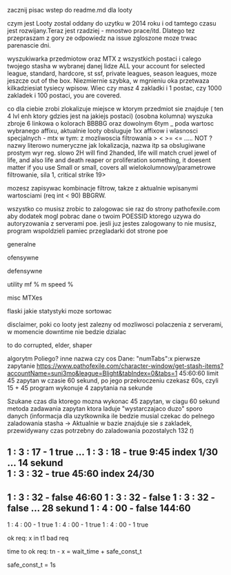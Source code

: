zacznij pisac wstep do readme.md dla looty

czym jest
Looty zostal oddany do uzytku w 2014 roku i od tamtego czasu jest rozwijany.Teraz jest rzadziej - mnostwo prace/itd. Dlatego tez przepraszam z gory ze odpowiedz na issue zgloszone moze trwac parenascie dni.

wyszukiwarka przedmiotow oraz MTX z wszystkich postaci i calego twojego stasha w wybranej danej lidze  ALL your account for selected league, standard, hardcore, st ssf, private leagues, season leagues,  moze jeszcze out of the box. 
Niezmiernie szybka, w mgnieniu oka przetwaza kilkadziesiat tysiecy wpisow. Wiec czy masz 4 zakladki i 1 postac, czy 1000 zakladek i 100 postaci, you are covered. 

co dla ciebie zrobi
zlokalizuje miejsce w ktorym przedmiot sie znajduje ( ten 4 lvl enh ktory gdzies jest na jakiejs postaci) (osobna kolumna)
wyszuka zbroje 6 linkowa o kolorach BBBBG oraz dowolnym 6tym  _ 
poda wartosc wybranego affixu, aktualnie looty obsluguje 1xx affixow i wlasnosci specjalnych - mtx w tym:
z mozliwoscia filtrowania > < >= <=  _._._._._._ NOT ? 
nazwy literowo numeryczne jak lokalizacja, nazwa itp sa obslugiwane prostym wyr reg. 
slowo 2H  will find 2handed,  life will match  cruel jewel of life, and also  life and death reaper or  proliferation something, it doesent matter if you use Small or small, covers all
wielokolumnowy/parametrowe filtrowanie, sila 1, critical strike 19> 

mozesz zapisywac kombinacje filtrow, takze z aktualnie wpisanymi wartosciami (req int < 90) BBGRW. 

wszystko co musisz zrobic to zalogowac sie raz do strony pathofexile.com aby dodatek mogl pobrac dane o twoim POESSID ktorego uzywa do autoryzowania z serverami poe. jesli juz jestes zalogowany to nie musisz, program wspoldzieli pamiec przegladarki dot strone poe

generalne


ofensywne


defensywne

utility
mf %
m speed %

misc
MTXes



flaski
jakie statystyki moze sortowac



disclaimer, poki co looty jest zalezny od mozliwosci polaczenia z serverami, w momencie downtime nie bedzie dzialac

to do corrupted, elder, shaper

algorytm Poliego? inne nazwa czy cos
Dane:
"numTabs":x  pierwsze zapytanie https://www.pathofexile.com/character-window/get-stash-items?accountName=suni3mo&league=Blight&tabIndex=0&tabs=1
45:60:60  limit 45 zapytan w czasie 60 sekund, po jego przekroczeniu czekasz 60s, czyli 15 + 45 
program wykonuje 4 zapytania na sekunde

Szukane
czas dla ktorego mozna wykonac 45 zapytan, w ciagu 60 sekund
metoda zadawania zapytan ktora laduje "wystarczajaco duzo" sporo danych (informacja dla uzytkownika ile bedzie musial czekac do pelnego zaladowania stasha -> Aktualnie w bazie znajduje sie _s_ zakladek, przewidywany czas potrzebny do zaladowania pozostalych 132 _t_)

1 : 3 : 17  - 1 true
                ...
1 : 3 : 18  - true 9:45 index 1/30
... 14 sekund                                      
1 : 3 : 32  - true 45:60 index 24/30
-----------------------------
1 : 3 : 32  - false 46:60
1 : 3 : 32  - false
1 : 3 : 32  - false 
... 28 sekund
1 : 4 : 00  - false 144:60 
-----------------------------
1 : 4 : 00  - 1 true
1 : 4 : 00  - 1 true
1 : 4 : 00  - 1 true



ok req:  x in t1
bad req

time to
ok req: tn - x = wait_time + safe_const_t


safe_const_t = 1s



